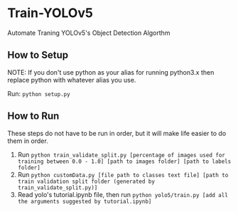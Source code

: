 <!DOCTYPE html>
 <html lang="en-US">
<body>

<h1>Train-YOLOv5</h1>
<p>Automate Traning YOLOv5's Object Detection Algorthm</p>

<h2>How to Setup</h2>
<p>NOTE: If you don't use python as your alias for running python3.x then replace python with whatever alias you use.</p>
<p>Run: <code>python setup.py</code></p>

<h2>How to Run</h2>
<p>These steps do not have to be run in order, but it will make life easier to do them in order.</p>
<ol>
	<li>Run <code>python train_validate_split.py [percentage of images used for training between 0.0 - 1.0] [path to images folder] [path to labels folder]</code></li>
	<li>Run <code>python customData.py [file path to classes text file] [path to train validation split folder (generated by train_validate_split.py)]</code></li>
	<li>Read yolo's tutorial.ipynb file, then run <code>python yolo5/train.py [add all the arguments suggested by tutorial.ipynb]</code></li>
</ol>

 </html>
</body>
